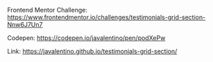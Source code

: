 Frontend Mentor Challenge: https://www.frontendmentor.io/challenges/testimonials-grid-section-Nnw6J7Un7

Codepen: https://codepen.io/javalentino/pen/podXePw

Link: https://javalentino.github.io/testimonials-grid-section/
